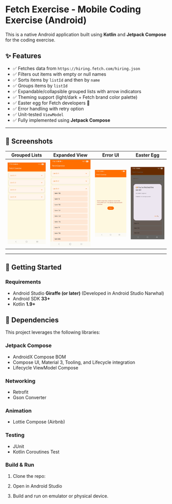 # Fetch Exercise - Mobile Coding Exercise (Android)

This is a native Android application built using **Kotlin** and **Jetpack Compose** for the coding exercise.

## ✨ Features

- ✅ Fetches data from `https://hiring.fetch.com/hiring.json`
- ✅ Filters out items with empty or null names
- ✅ Sorts items by `listId` and then by `name`
- ✅ Groups items by `listId`
- ✅ Expandable/collapsible grouped lists with arrow indicators
- ✅ Theming support (light/dark + Fetch brand color palette)
- ✅ Easter egg for Fetch developers 🐶
- ✅ Error handling with retry option
- ✅ Unit-tested `ViewModel`
- ✅ Fully implemented using **Jetpack Compose**

---

## 📱 Screenshots

| Grouped Lists                                | Expanded View                                 | Error UI                                 | Easter Egg                                 |
|----------------------------------------------|-----------------------------------------------|------------------------------------------|--------------------------------------------|
| ![screenshot1](screenshots/grouped_list.jpg) | ![screenshot2](screenshots/expanded_view.jpg) | ![screenshot3](screenshots/error_ui.jpg) | ![screenshot4](screenshots/easter_egg.jpg) |

---

## 🚀 Getting Started

### Requirements

- Android Studio **Giraffe (or later)** (Developed in Android Studio Narwhal)
- Android SDK **33+**
- Kotlin **1.9+**

## 🧩 Dependencies

This project leverages the following libraries:

### Jetpack Compose
- AndroidX Compose BOM
- Compose UI, Material 3, Tooling, and Lifecycle integration
- Lifecycle ViewModel Compose

### Networking
- Retrofit
- Gson Converter

### Animation
- Lottie Compose (Airbnb)

### Testing
- JUnit
- Kotlin Coroutines Test

### Build & Run

1. Clone the repo:

2. Open in Android Studio

3. Build and run on emulator or physical device.
